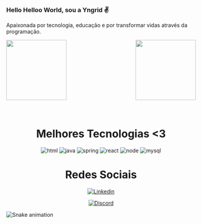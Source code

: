 ### Hello Helloo World, sou a Yngrid ✌️
Apaixonada por tecnologia, educação e por transformar vidas através da programação.

<div>
  
  <img  height="160" src="https://github-readme-stats.vercel.app/api?username=yngridp&show_icons=true&theme=great-gatsby&include_all_commits=true&count_private=true"/>
  <img align="right" height="160" src="[![Top Langs](https://github-readme-stats.vercel.app/api/top-langs/?username=yngridp&layout=compact&title_color=2AE98C&bg_color=18181B&text_color=FFFFFF&icon_color=2AE98C&height=100)](https://github.com/yngridpr/github-readme-stats)"/>
</div>
<br>



<div  align="center"> 
  <div style="display: inline_block"><br>
    <h1 align="center">Melhores Tecnologias <3</h1>
    <img aign="center" alt=html src="https://img.shields.io/badge/HTML5-E34F26?style=for-the-badge&logo=html5&logoColor=white"/>
    <img aign="center" alt=java src="https://img.shields.io/badge/Java-ED8B00?style=for-the-badge&logo=openjdk&logoColor=white"/>
    <img aign="center" alt=spring src="https://img.shields.io/badge/Spring-6DB33F?style=for-the-badge&logo=spring&logoColor=white"/>
    <img aign="center" alt=react src="https://img.shields.io/badge/React-20232A?style=for-the-badge&logo=react&logoColor=61DAFB"/>
    <img aign="center" alt=node src="https://img.shields.io/badge/Node.js-43853D?style=for-the-badge&logo=node.js&logoColor=white"/>
    <img aign="center" alt=mysql src="https://img.shields.io/badge/MySQL-00000F?style=for-the-badge&logo=mysql&logoColor=white"/>
   </div>
   
   
   <h1 align="center">Redes Sociais</h1>
   
   [![Linkedin](https://img.shields.io/badge/LinkedIn-0077B5?style=for-the-badge&logo=linkedin&logoColor=white)](https://www.linkedin.com/in/yngrid-padilha-8ba3601a5/)

   [![Discord](https://img.shields.io/badge/Discord-7289DA?style=for-the-badge&logo=discord&logoColor=white)](https://discord.com/channels/Yngrid%20Padilha#4744)

</div>

![Snake animation](https://github.com/yngridp/yngridp/blob/output/github-contribution-grid-snake.svg)

